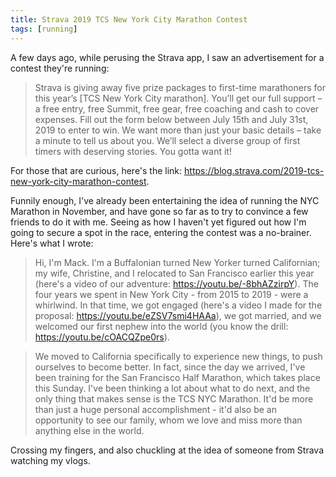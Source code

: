 ```yaml
---
title: Strava 2019 TCS New York City Marathon Contest
tags: [running]
---
```


A few days ago, while perusing the Strava app, I saw an advertisement for a
contest they're running:

> Strava is giving away five prize packages to first-time marathoners for this
year’s [TCS New York City marathon]. You’ll get our full support – a free
entry, free Summit, free gear, free coaching and cash to cover expenses.
Fill out the form below between July 15th and July 31st, 2019 to enter to win.
We want more than just your basic details – take a minute to tell us about you.
We’ll select a diverse group of first timers with deserving stories. You gotta
want it!

For those that are curious, here's the link:
<https://blog.strava.com/2019-tcs-new-york-city-marathon-contest>.

Funnily enough, I've already been entertaining the idea of running the NYC
Marathon in November, and have gone so far as to try to convince a few friends
to do it with me. Seeing as how I haven't yet figured out how I'm going to
secure a spot in the race, entering the contest was a no-brainer. Here's what I
wrote:

> Hi, I'm Mack. I'm a Buffalonian turned New Yorker turned Californian; my wife,
Christine, and I relocated to San Francisco earlier this year (here's a video of
our adventure: <https://youtu.be/-8bhAZzirpY>).  The four years we spent in New
York City - from 2015 to 2019 - were a whirlwind. In that time, we got engaged
(here's a video I made for the proposal: <https://youtu.be/eZSV7smi4HAAa>), we
got married, and we welcomed our first nephew into the world (you know the
drill: <https://youtu.be/cOACQZpe0rs>).

> We moved to California specifically to experience new things, to push ourselves
to become better. In fact, since the day we arrived, I've been training for the
San Francisco Half Marathon, which takes place this Sunday. I've been thinking a
lot about what to do next, and the only thing that makes sense is the TCS NYC
Marathon. It'd be more than just a huge personal accomplishment - it'd also be
an opportunity to see our family, whom we love and miss more than anything else
in the world.

Crossing my fingers, and also chuckling at the idea of someone from Strava
watching my vlogs.

